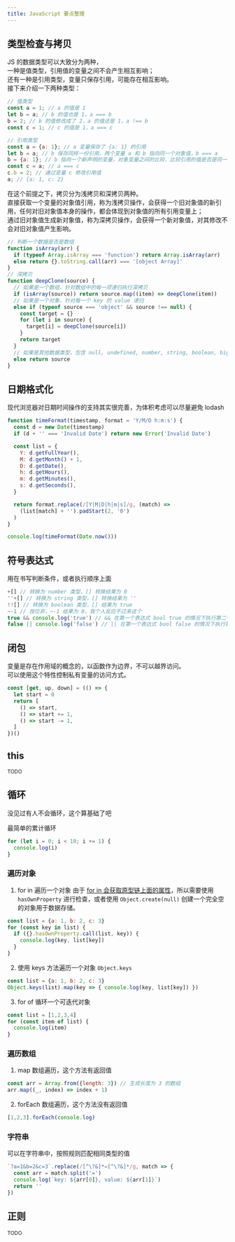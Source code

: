 ```yaml
---
title: JavaScript 要点整理
---
```


## 类型检查与拷贝

JS 的数据类型可以大致分为两种，  
一种是值类型，引用值的变量之间不会产生相互影响；  
还有一种是引用类型，变量只保存引用，可能存在相互影响。  
接下来介绍一下两种类型：

```js
// 值类型
const a = 1; // a 的值是 1
let b = a; // b 的值也是 1，a === b
b = 2; // b 的值修改成了 2，a 的值还是 1，a !== b
const c = 1; // c 的值是 1，a === c

// 引用类型
const a = {a: 1}; // a 变量保存了 {a: 1} 的引用
let b = a; // b 保存同样一份引用，两个变量 a 和 b 指向同一个对象值，b === a
b = {a: 1}; // b 指向一个新声明的变量，对象变量之间的比较，比较引用的值是否是同一个，b !== a
const c = a; // a === c
c.b = 2; // 通过变量 c 修改引用值
a; // {a: 1, c: 2}
```

在这个前提之下，拷贝分为浅拷贝和深拷贝两种。  
直接获取一个变量的对象值引用，称为浅拷贝操作，会获得一个旧对象值的新引用，任何对旧对象值本身的操作，都会体现到对象值的所有引用变量上；  
通过旧对象值生成新对象值，称为深拷贝操作，会获得一个新对象值，对其修改不会对旧对象值产生影响。

```js
// 判断一个数据是否是数组
function isArray(arr) {
  if (typeof Array.isArray === 'function') return Array.isArray(arr)
  else return {}.toString.call(arr) === '[object Array]'
}
// 深拷贝
function deepClone(source) {
  // 如果是一个数组，针对数组中的每一项递归执行深拷贝
  if (isArray(source)) return source.map((item) => deepClone(item))
  // 如果是一个对象，针对每一个 key 的 value 递归
  else if (typeof source === 'object' && source !== null) {
    const target = {}
    for (let i in source) {
      target[i] = deepClone(source[i])
    }
    return target
  }
  // 如果是其他数据类型，包含 null, undefined, number, string, boolean, bigint, symbol 不存在引用类型问题，可以直接返回
  else return source
}
```

## 日期格式化

现代浏览器对日期时间操作的支持其实很完善，为体积考虑可以尽量避免 lodash

```js
function timeFormat(timestamp, format = 'Y/M/D h:m:s') {
  const d = new Date(timestamp)
  if (d + '' === 'Invalid Date') return new Error('Invalid Date')

  const list = {
    Y: d.getFullYear(),
    M: d.getMonth() + 1,
    D: d.getDate(),
    h: d.getHours(),
    m: d.getMinutes(),
    s: d.getSeconds(),
  }

  return format.replace(/[Y|M|D|h|m|s]/g, (match) =>
    (list[match] + '').padStart(2, '0')
  )
}

console.log(timeFormat(Date.now()))
```

## 符号表达式

用在书写判断条件，或者执行顺序上面

```js
+[] // 转换为 number 类型，[] 转换结果为 0
''+[] // 转换为 string 类型，[] 转换结果为 ''
!![] // 转换为 boolean 类型，[] 结果为 true
~-1 // 按位非，~-1 结果为 0，我个人反应不过来这个
true && console.log('true') // && 在第一个表达式 bool true 的情况下执行第二个表达式
false || console.log('false') // || 在第一个表达式 bool false 的情况下执行第二个表达式
```

## 闭包

变量是存在作用域的概念的，以函数作为边界，不可以越界访问。  
可以使用这个特性控制私有变量的访问方式。

```js
const [get, up, down] = (() => {
  let start = 0
  return [
    () => start,
    () => start += 1,
    () => start -= 1,
  ]
})()
```

## this

<sup>TODO</sup>

## 循环

没见过有人不会循环，这个算基础了吧

最简单的累计循环
```js
for (let i = 0; i < 10; i += 1) {
  console.log(i)
}
```

### 遍历对象

1. for in 遍历一个对象
由于 [for in 会获取原型链上面的属性](https://bonsaiden.github.io/JavaScript-Garden/zh/#object.forinloop)，所以需要使用 `hasOwnProperty` 进行检查，或者使用 `Object.create(null)` 创建一个完全空的对象用于数据存储。
```js
const list = {a: 1, b: 2, c: 3}
for (const key in list) {
  if ({}.hasOwnProperty.call(list, key)) {
    console.log(key, list[key])
  }
}
```

2. 使用 keys 方法遍历一个对象 `Object.keys`
```js
const list = {a: 1, b: 2, c: 3}
Object.keys(list).map(key => { console.log(key, list[key]) })
```

3. for of 循环一个可迭代对象
```js
const list = [1,2,3,4]
for (const item of list) {
  console.log(item)
}
```

### 遍历数组

1. map 数组遍历，这个方法有返回值
```js
const arr = Array.from({length: 3}) // 生成长度为 3 的数组
arr.map((_, index) => index + 1)
```

2. forEach 数组遍历，这个方法没有返回值
```js
[1,2,3].forEach(console.log)
```

### 字符串

可以在字符串中，按照规则匹配相同类型的值
```js
`?a=1&b=2&c=3`.replace(/[^\?&]*=[^\?&]*/g, match => {
  const arr = match.split('=')
  console.log(`key: ${arr[0]}, value: ${arr[1]}`)
  return ''
})
```

## 正则

<sup>TODO</sup>